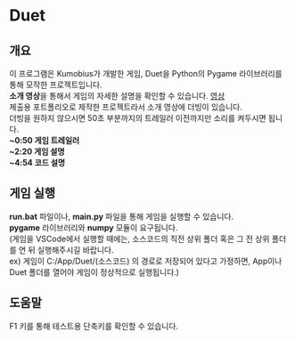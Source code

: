 ﻿# Duet

## 개요

이 프로그램은 Kumobius가 개발한 게임, Duet을 Python의 Pygame 라이브러리를 통해 모작한 프로젝트입니다.  
**소개 영상**을 통해서 게임의 자세한 설명을 확인할 수 있습니다.  [영상](./소개_영상.mov)  
제출용 포트폴리오로 제작한 프로젝트라서 소개 영상에 더빙이 있습니다.  
더빙을 원하지 않으시면 50초 부분까지의 트레일러 이전까지만 소리를 켜두시면 됩니다.  
**~0:50 게임 트레일러**  
**~2:20 게임 설명**  
**~4:54 코드 설명**  


## 게임 실행

**run.bat** 파일이나, **main.py** 파일을 통해 게임을 실행할 수 있습니다.  
**pygame** 라이브러리와 **numpy** 모듈이 요구됩니다.  
(게임을 VSCode에서 실행할 때에는, 소스코드의 직전 상위 폴더 혹은 그 전 상위 폴더를 연 뒤 실행해주시길 바랍니다.  
ex) 게임이 C:/App/Duet/(소스코드) 의 경로로 저장되어 있다고 가정하면, App이나 Duet 폴더를 열어야 게임이 정상적으로 실행됩니다.)


## 도움말
F1 키를 통해 테스트용 단축키를 확인할 수 있습니다.
